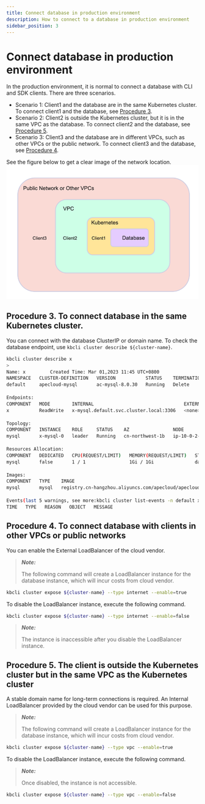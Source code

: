 ```yaml
---
title: Connect database in production environment
description: How to connect to a database in production environment
sidebar_position: 3
---
```


# Connect database in production environment

In the production environment, it is normal to connect a database with CLI and SDK clients. There are three scenarios.
- Scenario 1: Client1 and the database are in the same Kubernetes cluster. To connect client1 and the database, see [Procedure 3](#procedure-3--to-connect-database-in-the-same-kubernetes-cluster).
- Scenario 2: Client2 is outside the Kubernetes cluster, but it is in the same VPC as the database. To connect client2 and the database, see [Procedure 5](#procedure-5-the-client-is-outside-the-kubernetes-cluster-but-in-the-same-vpc-as-the-kubernetes-cluster).
- Scenario 3: Client3 and the database are in different VPCs, such as other VPCs or the public network. To connect client3 and the database, see [Procedure 4](#procedure-4-to-connect-database-with-clients-in-other-vpcs-or-public-networks).

See the figure below to get a clear image of the network location.
![Example](./../../img/connect_database_in_a_production_environment.png)

## Procedure 3.  To connect database in the same Kubernetes cluster.

You can connect with the database ClusterIP or domain name. To check the database endpoint, use ```kbcli cluster describe ${cluster-name}```.

```bash
kbcli cluster describe x
>
Name: x         Created Time: Mar 01,2023 11:45 UTC+0800
NAMESPACE   CLUSTER-DEFINITION   VERSION           STATUS    TERMINATION-POLICY
default     apecloud-mysql       ac-mysql-8.0.30   Running   Delete

Endpoints:
COMPONENT   MODE        INTERNAL                                 EXTERNAL
x           ReadWrite   x-mysql.default.svc.cluster.local:3306   <none>

Topology:
COMPONENT   INSTANCE    ROLE     STATUS    AZ                NODE                                                       CREATED-TIME
mysql       x-mysql-0   leader   Running   cn-northwest-1b   ip-10-0-2-184.cn-northwest-1.compute.internal/10.0.2.184   Mar 01,2023 11:45 UTC+0800

Resources Allocation:
COMPONENT   DEDICATED   CPU(REQUEST/LIMIT)   MEMORY(REQUEST/LIMIT)   STORAGE-SIZE   STORAGE-CLASS
mysql       false       1 / 1                1Gi / 1Gi               data:10Gi      <none>

Images:
COMPONENT   TYPE    IMAGE
mysql       mysql   registry.cn-hangzhou.aliyuncs.com/apecloud/apecloud-mysql-server:8.0.30-5.alpha2.20230105.gd6b8719.2

Events(last 5 warnings, see more:kbcli cluster list-events -n default x):
TIME   TYPE   REASON   OBJECT   MESSAGE
```

## Procedure 4. To connect database with clients in other VPCs or public networks

You can enable the External LoadBalancer of the cloud vendor.

> ***Note:***
> 
> The following command will create a LoadBalancer instance for the database instance, which will incur costs from cloud vendor.

```bash
kbcli cluster expose ${cluster-name} --type internet --enable=true
```
To disable the LoadBalancer instance, execute the following command.

```bash
kbcli cluster expose ${cluster-name} --type internet --enable=false
```

> ***Note:***
> 
> The instance is inaccessible after you disable the LoadBalancer instance.


## Procedure 5. The client is outside the Kubernetes cluster but in the same VPC as the Kubernetes cluster

A stable domain name for long-term connections is required. An Internal LoadBalancer provided by the cloud vendor can be used for this purpose.

> ***Note:***
> 
> The following command will create a LoadBalancer instance for the database instance, which will incur costs from cloud vendor.

```bash
kbcli cluster expose ${cluster-name} --type vpc --enable=true
```

To disable the LoadBalancer instance, execute the following command.

> ***Note:***
> 
> Once disabled, the instance is not accessible.

```bash
kbcli cluster expose ${cluster-name} --type vpc --enable=false
```